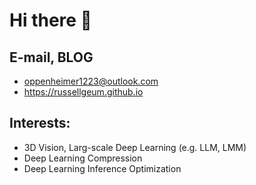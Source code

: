 # Hi there 👋
## E-mail, BLOG
- oppenheimer1223@outlook.com
- https://russellgeum.github.io  
## Interests:
- 3D Vision, Larg-scale Deep Learning (e.g. LLM, LMM)
- Deep Learning Compression  
- Deep Learning Inference Optimization
